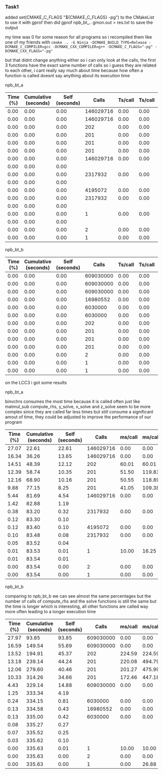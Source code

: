 ### Task1

added set(CMAKE_C_FLAGS "${CMAKE_C_FLAGS} -pg") to the CMakeList to use it with gprof
then did gprof npb_bt_.. gmon.out > res.txt to save the output

my time was 0 for some reason for all programs so i recompiled them like one of my friends with
``cmake .. -G Ninja -DCMAKE_BUILD_TYPE=Release -DCMAKE_C_COMPILER=gcc -DCMAKE_CXX_COMPILER=g++ -DCMAKE_C_FLAGS="-pg" -DCMAKE_CXX_FLAGS="-pg"``

but that didnt change anything either so i can only look at the calls, the first 3 functions have the exact same number of calls so i guess they are related to each other, i cant really say much about time because how often a function is called doesnt say anything about its execution time

npb_bt_a

| Time (%) | Cumulative (seconds) | Self (seconds) | Calls     | Ts/call | Ts/call | Name            |
|----------|----------------------|----------------|-----------|---------|---------|-----------------|
| 0.00     | 0.00                 | 0.00           | 146029716 | 0.00    | 0.00    | binvcrhs        |
| 0.00     | 0.00                 | 0.00           | 146029716 | 0.00    | 0.00    | matmul_sub      |
| 0.00     | 0.00                 | 0.00           | 202       | 0.00    | 0.00    | compute_rhs     |
| 0.00     | 0.00                 | 0.00           | 201       | 0.00    | 0.00    | y_solve         |
| 0.00     | 0.00                 | 0.00           | 201       | 0.00    | 0.00    | z_solve         |
| 0.00     | 0.00                 | 0.00           | 201       | 0.00    | 0.00    | x_solve         |
| 0.00     | 0.00                 | 0.00           | 146029716 | 0.00    | 0.00    | matvec_sub      |
| 0.00     | 0.00                 | 0.00           |           |         |         | add             |
| 0.00     | 0.00                 | 0.00           | 2317932   | 0.00    | 0.00    | lhsinit         |
| 0.00     | 0.00                 | 0.00           |           |         |         | set_constants   |
| 0.00     | 0.00                 | 0.00           | 4195072   | 0.00    | 0.00    | exact_solution  |
| 0.00     | 0.00                 | 0.00           | 2317932   | 0.00    | 0.00    | binvrhs         |
| 0.00     | 0.00                 | 0.00           |           |         |         | exact_rhs       |
| 0.00     | 0.00                 | 0.00           | 1         | 0.00    | 0.00    | error_norm      |
| 0.00     | 0.00                 | 0.00           |           |         |         | initialize      |
| 0.00     | 0.00                 | 0.00           | 2         | 0.00    | 0.00    | wtime_          |
| 0.00     | 0.00                 | 0.00           | 1         | 0.00    | 0.00    | rhs_norm        |
  

npb_bt_b

| Time (%) | Cumulative (seconds) | Self (seconds) | Calls      | Ts/call | Ts/call | Name             |
|----------|----------------------|----------------|------------|---------|---------|------------------|
| 0.00     | 0.00                 | 0.00           | 609030000  | 0.00    | 0.00    | binvcrhs         |
| 0.00     | 0.00                 | 0.00           | 609030000  | 0.00    | 0.00    | matmul_sub       |
| 0.00     | 0.00                 | 0.00           | 609030000  | 0.00    | 0.00    | matvec_sub       |
| 0.00     | 0.00                 | 0.00           | 16980552   | 0.00    | 0.00    | exact_solution   |
| 0.00     | 0.00                 | 0.00           | 6030000    | 0.00    | 0.00    | binvrhs          |
| 0.00     | 0.00                 | 0.00           | 6030000    | 0.00    | 0.00    | lhsinit          |
| 0.00     | 0.00                 | 0.00           | 202        | 0.00    | 0.00    | compute_rhs      |
| 0.00     | 0.00                 | 0.00           | 201        | 0.00    | 0.00    | x_solve          |
| 0.00     | 0.00                 | 0.00           | 201        | 0.00    | 0.00    | y_solve          |
| 0.00     | 0.00                 | 0.00           | 201        | 0.00    | 0.00    | z_solve          |
| 0.00     | 0.00                 | 0.00           | 2          | 0.00    | 0.00    | wtime_           |
| 0.00     | 0.00                 | 0.00           | 1          | 0.00    | 0.00    | error_norm       |
| 0.00     | 0.00                 | 0.00           | 1          | 0.00    | 0.00    | rhs_norm         |
    

on the LCC3 i got some results

npb_bt_a

binvchrs consumes the most time because it is called often just like matmul_sub
compute_rhs, y_solve, x_solve and z_solve seem to be more complex since they are called far less times but still consume a significant amout of time, they could be adjusted to improve the performance of our program 

| Time (%) | Cumulative (seconds) | Self (seconds) | Calls     | ms/call | ms/call | Name              |
|----------|----------------------|----------------|-----------|---------|---------|-------------------|
| 27.07    | 22.61                | 22.61          | 146029716 | 0.00    | 0.00    | binvcrhs          |
| 16.34    | 36.26                | 13.65          | 146029716 | 0.00    | 0.00    | matmul_sub        |
| 14.51    | 48.39                | 12.12          | 202       | 60.01   | 60.01   | compute_rhs       |
| 12.39    | 58.74                | 10.35          | 201       | 51.50   | 119.83  | y_solve           |
| 12.16    | 68.90                | 10.16          | 201       | 50.55   | 118.89  | z_solve           |
| 9.88     | 77.15                | 8.25           | 201       | 41.05   | 109.38  | x_solve           |
| 5.44     | 81.69                | 4.54           | 146029716 | 0.00    | 0.00    | matvec_sub        |
| 1.42     | 82.88                | 1.19           |           |         |         | add               |
| 0.38     | 83.20                | 0.32           | 2317932   | 0.00    | 0.00    | lhsinit           |
| 0.12     | 83.30                | 0.10           |           |         |         | set_constants     |
| 0.12     | 83.40                | 0.10           | 4195072   | 0.00    | 0.00    | exact_solution    |
| 0.10     | 83.48                | 0.08           | 2317932   | 0.00    | 0.00    | binvrhs           |
| 0.05     | 83.52                | 0.04           |           |         |         | exact_rhs         |
| 0.01     | 83.53                | 0.01           | 1         | 10.00   | 16.25   | error_norm        |
| 0.01     | 83.54                | 0.01           |           |         |         | initialize        |
| 0.00     | 83.54                | 0.00           | 2         | 0.00    | 0.00    | wtime_            |
| 0.00     | 83.54                | 0.00           | 1         | 0.00    | 0.00    | rhs_norm          |

npb_bt_b

comparing to npb_bt_b we can see almost the same percentages but the number of calls of compute_rhs and the solve functions is still the same but the time is longer which is interesting, all other functions are called way more often leading to a longer execution time

| Time (%) | Cumulative (seconds) | Self (seconds) | Calls     | ms/call | ms/call | Name              |
|----------|----------------------|----------------|-----------|---------|---------|-------------------|
| 27.97    | 93.85                | 93.85          | 609030000 | 0.00    | 0.00    | binvcrhs          |
| 16.59    | 149.54               | 55.69          | 609030000 | 0.00    | 0.00    | matmul_sub        |
| 13.52    | 194.91               | 45.37          | 202       | 224.59  | 224.59  | compute_rhs       |
| 13.18    | 239.14               | 44.24          | 201       | 220.08  | 494.79  | z_solve           |
| 12.06    | 279.60               | 40.46          | 201       | 201.27  | 475.99  | y_solve           |
| 10.33    | 314.26               | 34.66          | 201       | 172.46  | 447.18  | x_solve           |
| 4.43     | 329.14               | 14.88          | 609030000 | 0.00    | 0.00    | matvec_sub        |
| 1.25     | 333.34               | 4.19           |           |         |         | add               |
| 0.24     | 334.15               | 0.81           | 6030000   | 0.00    | 0.00    | lhsinit           |
| 0.13     | 334.58               | 0.43           | 16980552  | 0.00    | 0.00    | exact_solution    |
| 0.13     | 335.00               | 0.42           | 6030000   | 0.00    | 0.00    | binvrhs           |
| 0.08     | 335.27               | 0.27           |           |         |         | set_constants     |
| 0.07     | 335.52               | 0.25           |           |         |         | exact_rhs         |
| 0.03     | 335.62               | 0.10           |           |         |         | initialize        |
| 0.00     | 335.63               | 0.01           | 1         | 10.00   | 10.00   | rhs_norm          |
| 0.00     | 335.63               | 0.00           | 2         | 0.00    | 0.00    | wtime_            |
| 0.00     | 335.63               | 0.00           | 1         | 0.00    | 26.88   | error_norm        |
